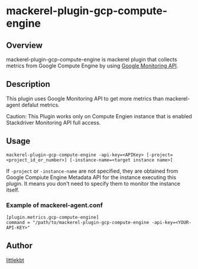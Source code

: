 mackerel-plugin-gcp-compute-engine
====

## Overview

mackerel-plugin-gcp-compute-engine is mackerel plugin that collects metrics from Google Compute Engine by using [Google Monitoring API](https://cloud.google.com/monitoring/api/v3/).

## Description

This plugin uses Google Monitoring API to get more metrics than mackerel-agent defalut metrics.


Caution: This Plugin works only on Compute Engien instance that is enabled Stackdriver Monitoring API full access.

## Usage

```shell
mackerel-plugin-gcp-compute-engine -api-key=<APIKey> [-project=<project_id_or_number>] [-instance-name=<target instance name>]
```

If `-project` or `-instance-name` are not specified, they are obtained from Google Compiute Engine Metadata API for the instance executing this plugin.
It means you don't need to specify them to monitor the instance itself.

### Example of mackerel-agent.conf

```
[plugin.metrics.gcp-compute-engine]
command = "/path/to/mackerel-plugin-gcp-compute-engine -api-key=<YOUR-API-KEY>"
```

## Author

[littlekbt](https://github.com/littlekbt)
